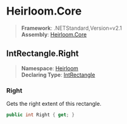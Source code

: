 # Heirloom.Core

> **Framework**: .NETStandard,Version=v2.1  
> **Assembly**: [Heirloom.Core][0]  

## IntRectangle.Right

> **Namespace**: [Heirloom][0]  
> **Declaring Type**: [IntRectangle][1]  

### Right

Gets the right extent of this rectangle.

```cs
public int Right { get; }
```

[0]: ../../../Heirloom.Core.md
[1]: ../IntRectangle.md
